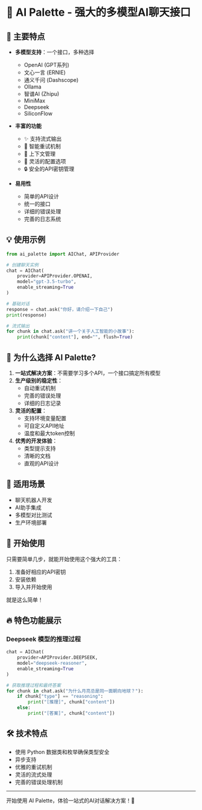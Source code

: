 # 🌟 AI Palette - 强大的多模型AI聊天接口

## 🚀 主要特点

- **多模型支持**：一个接口，多种选择
  - OpenAI (GPT系列)
  - 文心一言 (ERNIE)
  - 通义千问 (Dashscope)
  - Ollama
  - 智谱AI (Zhipu)
  - MiniMax
  - Deepseek
  - SiliconFlow

- **丰富的功能**
  - ✨ 支持流式输出
  - 🔄 智能重试机制
  - 💬 上下文管理
  - 🎯 灵活的配置选项
  - 🔒 安全的API密钥管理

- **易用性**
  - 简单的API设计
  - 统一的接口
  - 详细的错误处理
  - 完善的日志系统

## 💡 使用示例

```python
from ai_palette import AIChat, APIProvider

# 创建聊天实例
chat = AIChat(
    provider=APIProvider.OPENAI,
    model="gpt-3.5-turbo",
    enable_streaming=True
)

# 基础对话
response = chat.ask("你好，请介绍一下自己")
print(response)

# 流式输出
for chunk in chat.ask("讲一个关于人工智能的小故事"):
    print(chunk["content"], end="", flush=True)
```

## 🌈 为什么选择 AI Palette?

1. **一站式解决方案**：不需要学习多个API，一个接口搞定所有模型
2. **生产级别的稳定性**：
   - 自动重试机制
   - 完善的错误处理
   - 详细的日志记录
3. **灵活的配置**：
   - 支持环境变量配置
   - 可自定义API地址
   - 温度和最大token控制
4. **优秀的开发体验**：
   - 类型提示支持
   - 清晰的文档
   - 直观的API设计

## 🎯 适用场景

- 聊天机器人开发
- AI助手集成
- 多模型对比测试
- 生产环境部署

## 🚀 开始使用

只需要简单几步，就能开始使用这个强大的工具：

1. 准备好相应的API密钥
2. 安装依赖
3. 导入并开始使用

就是这么简单！

## 🔥 特色功能展示

### Deepseek 模型的推理过程

```python
chat = AIChat(
    provider=APIProvider.DEEPSEEK,
    model="deepseek-reasoner",
    enable_streaming=True
)

# 获取推理过程和最终答案
for chunk in chat.ask("为什么月亮总是同一面朝向地球？"):
    if chunk["type"] == "reasoning":
        print("[推理]", chunk["content"])
    else:
        print("[答案]", chunk["content"])
```

## 🛠 技术特点

- 使用 Python 数据类和枚举确保类型安全
- 异步支持
- 优雅的重试机制
- 灵活的流式处理
- 完善的错误处理机制

---

开始使用 AI Palette，体验一站式的AI对话解决方案！🚀 